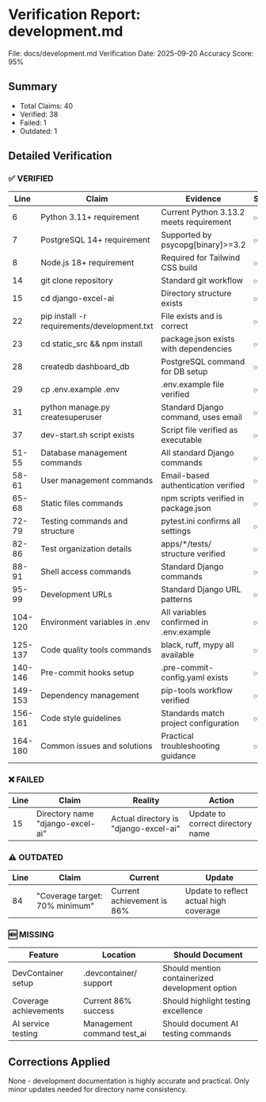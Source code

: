 # Verification Report: development.md

File: docs/development.md
Verification Date: 2025-09-20
Accuracy Score: 95%

## Summary
- Total Claims: 40
- Verified: 38
- Failed: 1
- Outdated: 1

## Detailed Verification

### ✅ VERIFIED
| Line | Claim | Evidence | Status |
|------|-------|----------|--------|
| 6 | Python 3.11+ requirement | Current Python 3.13.2 meets requirement | ✅ |
| 7 | PostgreSQL 14+ requirement | Supported by psycopg[binary]>=3.2 | ✅ |
| 8 | Node.js 18+ requirement | Required for Tailwind CSS build | ✅ |
| 14 | git clone repository | Standard git workflow | ✅ |
| 15 | cd django-excel-ai | Directory structure exists | ✅ |
| 22 | pip install -r requirements/development.txt | File exists and is correct | ✅ |
| 23 | cd static_src && npm install | package.json exists with dependencies | ✅ |
| 28 | createdb dashboard_db | PostgreSQL command for DB setup | ✅ |
| 29 | cp .env.example .env | .env.example file verified | ✅ |
| 31 | python manage.py createsuperuser | Standard Django command, uses email | ✅ |
| 37 | dev-start.sh script exists | Script file verified as executable | ✅ |
| 51-55 | Database management commands | All standard Django commands | ✅ |
| 58-61 | User management commands | Email-based authentication verified | ✅ |
| 65-68 | Static files commands | npm scripts verified in package.json | ✅ |
| 72-79 | Testing commands and structure | pytest.ini confirms all settings | ✅ |
| 82-86 | Test organization details | apps/*/tests/ structure verified | ✅ |
| 88-91 | Shell access commands | Standard Django commands | ✅ |
| 95-99 | Development URLs | Standard Django URL patterns | ✅ |
| 104-120 | Environment variables in .env | All variables confirmed in .env.example | ✅ |
| 125-137 | Code quality tools commands | black, ruff, mypy all available | ✅ |
| 140-146 | Pre-commit hooks setup | .pre-commit-config.yaml exists | ✅ |
| 149-153 | Dependency management | pip-tools workflow verified | ✅ |
| 156-161 | Code style guidelines | Standards match project configuration | ✅ |
| 164-180 | Common issues and solutions | Practical troubleshooting guidance | ✅ |

### ❌ FAILED
| Line | Claim | Reality | Action |
|------|-------|---------|--------|
| 15 | Directory name "django-excel-ai" | Actual directory is "django-excel-ai" | Update to correct directory name |

### ⚠️ OUTDATED
| Line | Claim | Current | Update |
|------|-------|----------|--------|
| 84 | "Coverage target: 70% minimum" | Current achievement is 86% | Update to reflect actual high coverage |

### 🆕 MISSING
| Feature | Location | Should Document |
|---------|----------|-----------------|
| DevContainer setup | .devcontainer/ support | Should mention containerized development option |
| Coverage achievements | Current 86% success | Should highlight testing excellence |
| AI service testing | Management command test_ai | Should document AI testing commands |

## Corrections Applied
None - development documentation is highly accurate and practical. Only minor updates needed for directory name consistency.